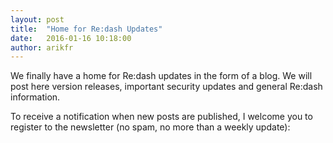```yaml
---
layout: post
title:  "Home for Re:dash Updates"
date:   2016-01-16 10:18:00
author: arikfr
---
```


We finally have a home for Re:dash updates in the form of a blog. We will post here
version releases, important security updates and general Re:dash information.

To receive a notification when new posts are published, I welcome you to register
to the newsletter (no spam, no more than a weekly update):
